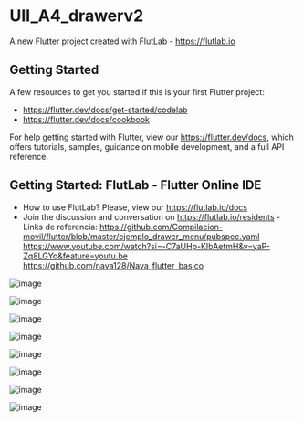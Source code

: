 # UII_A4_drawerv2

A new Flutter project created with FlutLab - https://flutlab.io

## Getting Started

A few resources to get you started if this is your first Flutter project:

- https://flutter.dev/docs/get-started/codelab
- https://flutter.dev/docs/cookbook

For help getting started with Flutter, view our
https://flutter.dev/docs, which offers tutorials,
samples, guidance on mobile development, and a full API reference.

## Getting Started: FlutLab - Flutter Online IDE

- How to use FlutLab? Please, view our https://flutlab.io/docs
- Join the discussion and conversation on https://flutlab.io/residents
-Links de referencia:
https://github.com/Compilacion-movil/flutter/blob/master/ejemplo_drawer_menu/pubspec.yaml
https://www.youtube.com/watch?si=-C7aUHp-KIbAetmH&v=yaP-Zq8LGYo&feature=youtu.be
https://github.com/nava128/Nava_flutter_basico

![image](https://github.com/MatusG128/UII_A4_drawerv2/assets/143744150/6cedb3f0-2a46-4c84-9bc1-176db7e41e62)

![image](https://github.com/MatusG128/UII_A4_drawerv2/assets/143744150/5931bab8-e98f-4775-bc60-79e8a250f723)

![image](https://github.com/MatusG128/UII_A4_drawerv2/assets/143744150/afb368bb-087c-4be5-b922-dd9f33aeeb14)

![image](https://github.com/MatusG128/UII_A4_drawerv2/assets/143744150/4a78a73c-00e3-4b22-9017-2ebcc6aea996)

![image](https://github.com/MatusG128/UII_A4_drawerv2/assets/143744150/7b37d08f-344a-4d56-882d-84ea2d074372)

![image](https://github.com/MatusG128/UII_A4_drawerv2/assets/143744150/e94dd889-c772-4517-b32d-e394f06c49bf)

![image](https://github.com/MatusG128/UII_A4_drawerv2/assets/143744150/f33c6140-6e9e-462c-8677-f29c121bc7c7)

![image](https://github.com/MatusG128/UII_A4_drawerv2/assets/143744150/eeed6637-1622-4d0f-83fb-2b0c8f1aab64)




